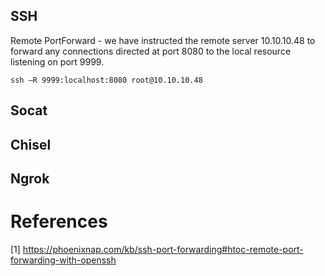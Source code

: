 ## SSH

Remote PortForward - we have instructed the remote server 10.10.10.48 to forward any connections directed at port 8080 to the local resource listening on port 9999.

```
ssh –R 9999:localhost:8080 root@10.10.10.48
```

## Socat


## Chisel


## Ngrok


# References
[1] https://phoenixnap.com/kb/ssh-port-forwarding#htoc-remote-port-forwarding-with-openssh